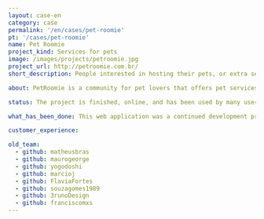 ```yaml
---
layout: case-en
category: case
permalink: '/en/cases/pet-roomie'
pt: '/cases/pet-roomie'
name: Pet Roomie
project_kind: Services for pets
image: /images/projects/petroomie.jpg
project_url: http://petroomie.com.br/
short_description: People interested in hosting their pets, or extra services, can use the Pet Roomie to find people to do this.

about: PetRoomie is a community for pet lovers that offers pet services. There’s a wide range of services available, from overnight boarding, spas, grooming and petsitting to training and pet walkers.

status: The project is finished, online, and has been used by many users.

what_has_been_done: This web application was a continued development project, that after launch, also contracted HE:help for small updates.

customer_experience:

old_team:
  - github: matheusbras
  - github: maurogeorge
  - github: yogodoshi
  - github: marcioj
  - github: FlaviaFortes
  - github: souzagomes1989
  - github: 3runoDesign
  - github: franciscomxs
---
```

